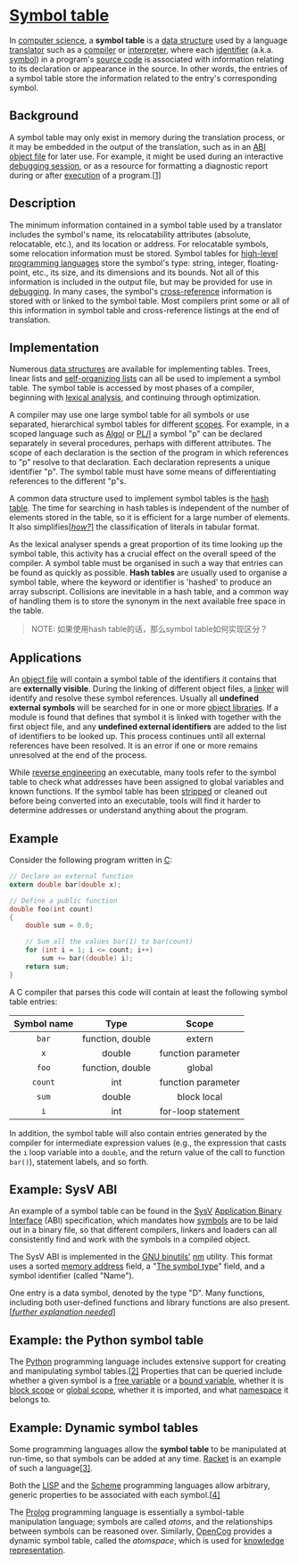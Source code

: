 # [Symbol table](https://en.wikipedia.org/wiki/Symbol_table)

In [computer science](https://en.wikipedia.org/wiki/Computer_science), a **symbol table** is a [data structure](https://en.wikipedia.org/wiki/Data_structure) used by a language [translator](https://en.wikipedia.org/wiki/Translator) such as a [compiler](https://en.wikipedia.org/wiki/Compiler) or [interpreter](https://en.wikipedia.org/wiki/Interpreter_(computing)), where each [identifier](https://en.wikipedia.org/wiki/Identifier) (a.k.a. [symbol](https://en.wikipedia.org/wiki/Symbol_(programming))) in a program's [source code](https://en.wikipedia.org/wiki/Source_code) is associated with information relating to its declaration or appearance in the source. In other words, the entries of a symbol table store the information related to the entry's corresponding symbol.

## Background

A symbol table may only exist in memory during the translation process, or it may be embedded in the output of the translation, such as in an [ABI](https://en.wikipedia.org/wiki/Application_binary_interface) [object file](https://en.wikipedia.org/wiki/Object_file) for later use. For example, it might be used during an interactive [debugging session](https://en.wikipedia.org/wiki/Debugger), or as a resource for formatting a diagnostic report during or after [execution](https://en.wikipedia.org/wiki/Execution_(computers)) of a program.[[1\]](https://en.wikipedia.org/wiki/Symbol_table#cite_note-1)

## Description

The minimum information contained in a symbol table used by a translator includes the symbol's name, its relocatability attributes (absolute, relocatable, etc.), and its location or address. For relocatable symbols, some relocation information must be stored. Symbol tables for [high-level programming languages](https://en.wikipedia.org/wiki/High-level_programming_language) store the symbol's type: string, integer, floating-point, etc., its size, and its dimensions and its bounds. Not all of this information is included in the output file, but may be provided for use in [debugging](https://en.wikipedia.org/wiki/Debugging). In many cases, the symbol's [cross-reference](https://en.wikipedia.org/wiki/Cross-reference) information is stored with or linked to the symbol table. Most compilers print some or all of this information in symbol table and cross-reference listings at the end of translation.

## Implementation

Numerous [data structures](https://en.wikipedia.org/wiki/Data_structure) are available for implementing tables. Trees, linear lists and [self-organizing lists](https://en.wikipedia.org/wiki/Self-organizing_list) can all be used to implement a symbol table. The symbol table is accessed by most phases of a compiler, beginning with [lexical analysis](https://en.wikipedia.org/wiki/Lexical_analysis), and continuing through optimization.

A compiler may use one large symbol table for all symbols or use separated, hierarchical symbol tables for different [scopes](https://en.wikipedia.org/wiki/Scope_(programming)). For example, in a scoped language such as [Algol](https://en.wikipedia.org/wiki/ALGOL) or [PL/I](https://en.wikipedia.org/wiki/PL/I) a symbol "p" can be declared separately in several procedures, perhaps with different attributes. The scope of each declaration is the section of the program in which references to "p" resolve to that declaration. Each declaration represents a unique identifier "p". The symbol table must have some means of differentiating references to the different "p"s.

A common data structure used to implement symbol tables is the [hash table](https://en.wikipedia.org/wiki/Hash_table). The time for searching in hash tables is independent of the number of elements stored in the table, so it is efficient for a large number of elements. It also simplifies[*[how?](https://en.wikipedia.org/wiki/Wikipedia:Please_clarify)*] the classification of literals in tabular format.

As the lexical analyser spends a great proportion of its time looking up the symbol table, this activity has a crucial effect on the overall speed of the compiler. A symbol table must be organised in such a way that entries can be found as quickly as possible. **Hash tables** are usually used to organise a symbol table, where the keyword or identifier is 'hashed' to produce an array subscript. Collisions are inevitable in a hash table, and a common way of handling them is to store the synonym in the next available free space in the table.

> NOTE: 如果使用hash table的话，那么symbol table如何实现区分？

## Applications

An [object file](https://en.wikipedia.org/wiki/Object_file) will contain a symbol table of the identifiers it contains that are **externally visible**. During the linking of different object files, a [linker](https://en.wikipedia.org/wiki/Linker_(computing)) will identify and resolve these symbol references. Usually all **undefined external symbols** will be searched for in one or more [object libraries](https://en.wikipedia.org/wiki/Library_(computing)). If a module is found that defines that symbol it is linked with together with the first object file, and any **undefined external identifiers** are added to the list of identifiers to be looked up. This process continues until all external references have been resolved. It is an error if one or more remains unresolved at the end of the process.

While [reverse engineering](https://en.wikipedia.org/wiki/Reverse_engineering) an executable, many tools refer to the symbol table to check what addresses have been assigned to global variables and known functions. If the symbol table has been [stripped](https://en.wikipedia.org/wiki/Strip_(Unix)) or cleaned out before being converted into an executable, tools will find it harder to determine addresses or understand anything about the program.

## Example

Consider the following program written in [C](https://en.wikipedia.org/wiki/C_(programming_language)):

```c
// Declare an external function
extern double bar(double x);

// Define a public function
double foo(int count)
{
    double sum = 0.0;

    // Sum all the values bar(1) to bar(count)
    for (int i = 1; i <= count; i++)
        sum += bar((double) i);
    return sum;
}
```

A C compiler that parses this code will contain at least the following symbol table entries:

| Symbol name |       Type       |       Scope        |
| :---------: | :--------------: | :----------------: |
|    `bar`    | function, double |       extern       |
|     `x`     |      double      | function parameter |
|    `foo`    | function, double |       global       |
|   `count`   |       int        | function parameter |
|    `sum`    |      double      |    block local     |
|     `i`     |       int        | for-loop statement |

In addition, the symbol table will also contain entries generated by the compiler for intermediate expression values (e.g., the expression that casts the `i` loop variable into a `double`, and the return value of the call to function `bar()`), statement labels, and so forth.

## Example: SysV ABI

An example of a symbol table can be found in the [SysV](https://en.wikipedia.org/wiki/SysV) [Application Binary Interface](https://en.wikipedia.org/wiki/Application_Binary_Interface) (ABI) specification, which mandates how [symbols](https://en.wikipedia.org/wiki/Symbol_(programming)) are to be laid out in a binary file, so that different compilers, linkers and loaders can all consistently find and work with the symbols in a compiled object.

The SysV ABI is implemented in the [GNU binutils'](https://en.wikipedia.org/wiki/GNU_Binary_Utilities) [nm](https://en.wikipedia.org/wiki/Nm_(Unix)) utility. This format uses a sorted [memory address](https://en.wikipedia.org/wiki/Memory_address) field, a "[The symbol type](http://sourceware.org/binutils/docs-2.17/binutils/nm.html#nm)" field, and a symbol identifier (called "Name").

One entry is a data symbol, denoted by the type "D". Many functions, including both user-defined functions and library functions are also present.[*[further explanation needed](https://en.wikipedia.org/wiki/Wikipedia:Please_clarify)*]

## Example: the Python symbol table

The [Python](https://en.wikipedia.org/wiki/Python_(programming_language)) programming language includes extensive support for creating and manipulating symbol tables.[[2\]](https://en.wikipedia.org/wiki/Symbol_table#cite_note-2) Properties that can be queried include whether a given symbol is a [free variable](https://en.wikipedia.org/wiki/Free_variable) or a [bound variable](https://en.wikipedia.org/wiki/Bound_variable), whether it is [block scope](https://en.wikipedia.org/wiki/Block_scope) or [global scope](https://en.wikipedia.org/wiki/Global_scope), whether it is imported, and what [namespace](https://en.wikipedia.org/wiki/Namespace) it belongs to.

## Example: Dynamic symbol tables

Some programming languages allow the **symbol table** to be manipulated at run-time, so that symbols can be added at any time. [Racket](https://en.wikipedia.org/wiki/Racket_(programming_language)) is an example of such a language[[3\]](https://en.wikipedia.org/wiki/Symbol_table#cite_note-3).

Both the [LISP](https://en.wikipedia.org/wiki/LISP) and the [Scheme](https://en.wikipedia.org/wiki/Scheme_(programming_language)) programming languages allow arbitrary, generic properties to be associated with each symbol.[[4\]](https://en.wikipedia.org/wiki/Symbol_table#cite_note-4)

The [Prolog](https://en.wikipedia.org/wiki/Prolog) programming language is essentially a symbol-table manipulation language; symbols are called *atoms*, and the relationships between symbols can be reasoned over. Similarly, [OpenCog](https://en.wikipedia.org/wiki/OpenCog) provides a dynamic symbol table, called the *atomspace*, which is used for [knowledge representation](https://en.wikipedia.org/wiki/Knowledge_representation).

